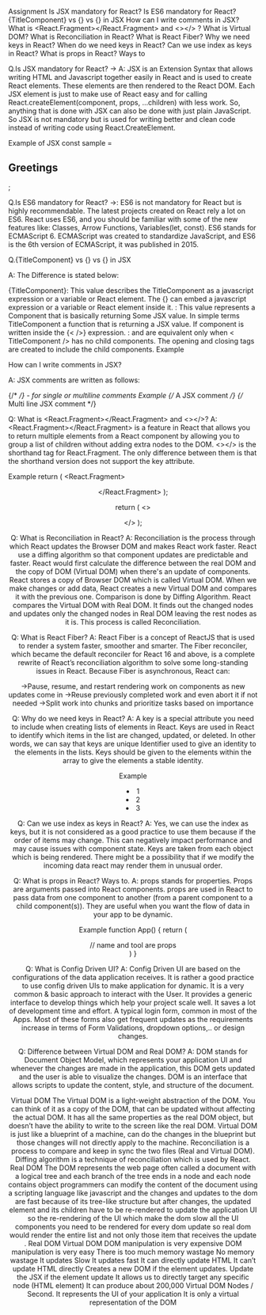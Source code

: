 Assignment
Is JSX mandatory for React?
Is ES6 mandatory for React?
{TitleComponent} vs {<TitleComponent/>} vs {<TitleComponent></TitleComponent>} in JSX
How can I write comments in JSX?
What is <React.Fragment></React.Fragment> and <></> ?
What is Virtual DOM?
What is Reconciliation in React?
What is React Fiber?
Why we need keys in React? When do we need keys in React?
Can we use index as keys in React?
What is props in React? Ways to


Q.Is JSX mandatory for React?
-> A: JSX is an Extension Syntax that allows writing HTML and Javascript together easily in React and is used to create React elements. These elements are then rendered to the React DOM. Each JSX element is just to make use of React easy and for calling React.createElement(component, props, …children) with less work. So, anything that is done with JSX can also be done with just plain JavaScript. So JSX is not mandatory but is used for writing better and clean code instead of writing code using React.CreateElement.

Example of JSX
const sample = <h2>Greetings</h2>;

Q.Is ES6 mandatory for React?
->: ES6 is not mandatory for React but is highly recommendable. The latest projects created on React rely a lot on ES6. React uses ES6, and you should be familiar with some of the new features like: Classes, Arrow Functions, Variables(let, const). ES6 stands for ECMAScript 6. ECMAScript was created to standardize JavaScript, and ES6 is the 6th version of ECMAScript, it was published in 2015.

Q.{TitleComponent} vs {<TitleComponent/>} vs {<TitleComponent></TitleComponent>} in JSX

A: The Difference is stated below:

{TitleComponent}: This value describes the TitleComponent as a javascript expression or a variable or React element. The {} can embed a javascript expression or a variable or React element inside it.
<TitleComponent/> : This value represents a Component that is basically returning Some JSX value. In simple terms TitleComponent a function that is returning a JSX value. If component is written inside the {<  />} expression.
<TitleComponent></TitleComponent> : <TitleComponent /> and <TitleComponent></TitleComponent> are equivalent only when < TitleComponent /> has no child components. The opening and closing tags are created to include the child components.
Example
<TitleComponent>
    <FirstChildComponent />
    <SecondChildComponent />
    <ThirdChildComponent />
</TitleComponent>

How can I write comments in JSX?

A: JSX comments are written as follows:

{/*  */} - for single or multiline comments
Example
{/* A JSX comment */}
{/* 
  Multi
  line
  JSX
  comment
*/}  

Q: What is <React.Fragment></React.Fragment> and <></>?
A: <React.Fragment></React.Fragment> is a feature in React that allows you to return multiple elements from a React component by allowing you to group a list of children without adding extra nodes to the DOM. <></> is the shorthand tag for React.Fragment. The only difference between them is that the shorthand version does not support the key attribute.

Example
return (
        <React.Fragment>
            <Header />
            <Navigation />
            <Main />
            <Footer />
        </React.Fragment>
    );

return (
        <>
            <Header />
            <Navigation />
            <Main />
            <Footer />
        </>
    );


Q: What is Reconciliation in React?
A: Reconciliation is the process through which React updates the Browser DOM and makes React work faster. React use a diffing algorithm so that component updates are predictable and faster. React would first calculate the difference between the real DOM and the copy of DOM (Virtual DOM) when there's an update of components. React stores a copy of Browser DOM which is called Virtual DOM. When we make changes or add data, React creates a new Virtual DOM and compares it with the previous one. Comparison is done by Diffing Algorithm. React compares the Virtual DOM with Real DOM. It finds out the changed nodes and updates only the changed nodes in Real DOM leaving the rest nodes as it is. This process is called Reconciliation.


Q: What is React Fiber?
A: React Fiber is a concept of ReactJS that is used to render a system faster, smoother and smarter. The Fiber reconciler, which became the default reconciler for React 16 and above, is a complete rewrite of React’s reconciliation algorithm to solve some long-standing issues in React. Because Fiber is asynchronous, React can:

->Pause, resume, and restart rendering work on components as new updates come in
->Reuse previously completed work and even abort it if not needed
->Split work into chunks and prioritize tasks based on importance



Q: Why do we need keys in React?
A: A key is a special attribute you need to include when creating lists of elements in React. Keys are used in React to identify which items in the list are changed, updated, or deleted. In other words, we can say that keys are unique Identifier used to give an identity to the elements in the lists. Keys should be given to the elements within the array to give the elements a stable identity.

Example
<li key={0}>1</li>
<li key={1}>2</li>
<li key={2}>3</li>

Q: Can we use index as keys in React?
A: Yes, we can use the index as keys, but it is not considered as a good practice to use them because if the order of items may change. This can negatively impact performance and may cause issues with component state. Keys are taken from each object which is being rendered. There might be a possibility that if we modify the incoming data react may render them in unusual order.

Q: What is props in React? Ways to.
A: props stands for properties. Props are arguments passed into React components. props are used in React to pass data from one component to another (from a parent component to a child component(s)). They are useful when you want the flow of data in your app to be dynamic.

Example
function App() {
  return (
    <div className="App">
      <Tool name="Chetan Nada" tool="Figma"/> // name and tool are props
    </div>
  )
}

Q: What is Config Driven UI?
A: Config Driven UI are based on the configurations of the data application receives. It is rather a good practice to use config driven UIs to make application for dynamic. It is a very common & basic approach to interact with the User. It provides a generic interface to develop things which help your project scale well. It saves a lot of development time and effort. A typical login form, common in most of the Apps. Most of these forms also get frequent updates as the requirements increase in terms of Form Validations, dropdown options,.. or design changes.


Q: Difference between Virtual DOM and Real DOM?
A: DOM stands for Document Object Model, which represents your application UI and whenever the changes are made in the application, this DOM gets updated and the user is able to visualize the changes. DOM is an interface that allows scripts to update the content, style, and structure of the document.

Virtual DOM
The Virtual DOM is a light-weight abstraction of the DOM. You can think of it as a copy of the DOM, that can be updated without affecting the actual DOM. It has all the same properties as the real DOM object, but doesn’t have the ability to write to the screen like the real DOM.
Virtual DOM is just like a blueprint of a machine, can do the changes in the blueprint but those changes will not directly apply to the machine.
Reconciliation is a process to compare and keep in sync the two files (Real and Virtual DOM). Diffing algorithm is a technique of reconciliation which is used by React.
Real DOM
The DOM represents the web page often called a document with a logical tree and each branch of the tree ends in a node and each node contains object programmers can modify the content of the document using a scripting language like javascript and the changes and updates to the dom are fast because of its tree-like structure but after changes, the updated element and its children have to be re-rendered to update the application UI so the re-rendering of the UI which make the dom slow all the UI components you need to be rendered for every dom update so real dom would render the entire list and not only those item that receives the update .
Real DOM	Virtual DOM
DOM manipulation is very expensive	DOM manipulation is very easy
There is too much memory wastage	No memory wastage
It updates Slow	It updates fast
It can directly update HTML	It can’t update HTML directly
Creates a new DOM if the element updates.	Update the JSX if the element update
It allows us to directly target any specific node (HTML element)	It can produce about 200,000 Virtual DOM Nodes / Second.
It represents the UI of your application	It is only a virtual representation of the DOM




